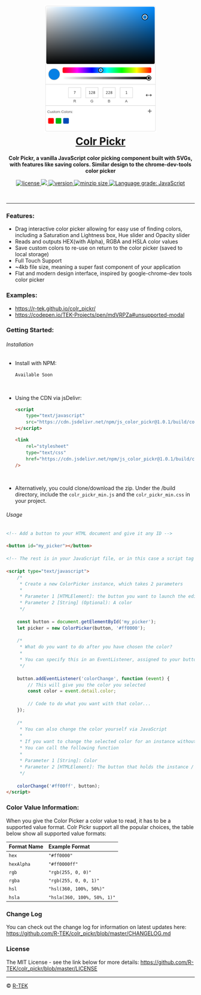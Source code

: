 <h1 align="center" style="color: rgb(7, 128, 228)">
    <a href="https://r-tek.github.io/colr_pickr/" target="blank">
        <img height="340" src="/assets/img/interface_view.png"/>
        <br />
        Colr Pickr
    </a>
</h1>

<p align="center">
    <b>Colr Pickr, a vanilla JavaScript color picking component built with SVGs, with features like saving colors. Similar design to the chrome-dev-tools color picker</b>
</p>

<p align="center">
    <a href="https://github.com/R-TEK/colr_pickr/blob/master/LICENSE">
        <img src="https://badgen.net/github/license/R-TEK/colr_pickr?color=ff0000" alt="license" />
    </a>
    <a href="https://github.com/R-TEK/colr_pickr/graphs/contributors">
        <img src="https://badgen.net/badge/maintained/Yes?color=008c17">
    </a>
    <a href="https://www.npmjs.com/package/js_color_pickr">
        <img src="https://badgen.net/npm/v/js_color_pickr?color=7000c5" alt="version" />
    </a>
    <a href="https://bundlephobia.com/result?p=js_color_pickr@1.0.0">
        <img src="https://badgen.net/bundlephobia/minzip/js_color_pickr?color=158fcc" alt="minzip size" />
		<a href="https://lgtm.com/projects/g/R-TEK/js_color_pickr/context:javascript"><img alt="Language grade: JavaScript" src="https://img.shields.io/lgtm/grade/javascript/g/R-TEK/js_color_pickr.svg?logo=lgtm&logoWidth=18"/></a>
    </a>
</p>

<br/>

---

### Features:

-   Drag interactive color picker allowing for easy use of finding colors, including a Saturation and Lightness box, Hue slider and Opacity slider
-   Reads and outputs HEX(with Alpha), RGBA and HSLA color values
-   Save custom colors to re-use on return to the color picker (saved to local storage)
-   Full Touch Support
-   ~4kb file size, meaning a super fast component of your application
-   Flat and modern design interface, inspired by google-chrome-dev tools color picker

### Examples:

-   https://r-tek.github.io/colr_pickr/
-   https://codepen.io/TEK-Projects/pen/mdVRPZa#unsupported-modal

### Getting Started:

###### Installation

-   Install with NPM:
    ```javascript
    Available Soon
    ```

<br />

-   Using the CDN via jsDelivr:
    ```html
    <script
    	type="text/javascript"
    	src="https://cdn.jsdelivr.net/npm/js_color_pickr@1.0.1/build/color_pickr_min.js"
    ></script>
    ```
    ```html
    <link
    	rel="stylesheet"
    	type="text/css"
    	href="https://cdn.jsdelivr.net/npm/js_color_pickr@1.0.1/build/color_pickr_min.css"
    />
    ```

<br />

-   Alternatively, you could clone/download the zip. Under the /build directory, include the `colr_pickr_min.js` and the `colr_pickr_min.css` in your project.

###### Usage

```html
<!-- Add a button to your HTML document and give it any ID -->

<button id="my_picker"></button>

<!-- The rest is in your JavaScript file, or in this case a script tag -->

<script type="text/javascript">
	/*
	 * Create a new ColorPicker instance, which takes 2 parameters
	 *
	 * Parameter 1 [HTMLElement]: the button you want to launch the editor
	 * Parameter 2 [String] (Optional): A color
	 */

	const button = document.getElementById('my_picker');
	let picker = new ColorPicker(button, '#ff0000');

	/*
	 * What do you want to do after you have chosen the color?
	 *
	 * You can specify this in an EventListener, assigned to your button
	 */

	button.addEventListener('colorChange', function (event) {
		// This will give you the color you selected
		const color = event.detail.color;

		// Code to do what you want with that color...
	});

	/*
	 * You can also change the color yourself via JavaScript
	 *
	 * If you want to change the selected color for an instance without using the picker
	 * You can call the following function
	 *
	 * Parameter 1 [String]: Color
	 * Parameter 2 [HTMLElement]: The button that holds the instance / picker launch button
	 */

	colorChange('#ff00ff', button);
</script>
```

### Color Value Information:

When you give the Color Picker a color value to read, it has to be a supported value format.
Colr Pickr support all the popular choices, the table below show all supported value formats:

| Format Name | Example Format              |
| :---------- | :-------------------------- |
| `hex`       | `"#ff0000"`                 |
| `hexAlpha`  | `"#ff0000ff"`               |
| `rgb`       | `"rgb(255, 0, 0)"`          |
| `rgba`      | `"rgb(255, 0, 0, 1)"`       |
| `hsl`       | `"hsl(360, 100%, 50%)"`     |
| `hsla`      | `"hsla(360, 100%, 50%, 1)"` |

### Change Log

You can check out the change log for information on latest updates here:
https://github.com/R-TEK/colr_pickr/blob/master/CHANGELOG.md

### License

The MIT License - see the link below for more details:
https://github.com/R-TEK/colr_pickr/blob/master/LICENSE

---

&copy; [R-TEK](https://github.com/R-TEK)
